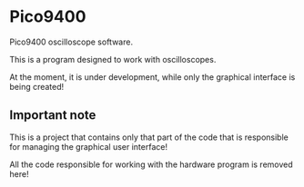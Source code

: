 # Pico9400
Pico9400 oscilloscope software.

This is a program designed to work with oscilloscopes. 

At the moment, it is under development, while only the graphical interface is being created! 

## Important note
This is a project that contains only that part of the code that is responsible for managing the graphical user interface!

All the code responsible for working with the hardware program is removed here!
